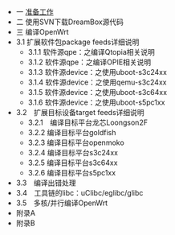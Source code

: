 

- 一 [准备工作](/blog/#!/2014/06/09/OpenWrt开发文档-之准备工作)
- 二 使用SVN下载DreamBox源代码
- 三 编译OpenWrt
 - 3.1  扩展软件包package feeds详细说明
     - 3.1.1  软件源qpe：之编译Qtopia相关说明
     - 3.1.2  软件源qpe：之编译OPIE相关说明
     - 3.1.3  软件源device：之使用uboot-s3c24xx
     - 3.1.4  软件源device：之使用qemu-s3c24xx
     - 3.1.5  软件源device：之使用uboot-s3c64xx
     - 3.1.6  软件源device：之使用uboot-s5pc1xx
 - 3.2　扩展目标设备target feeds详细说明
     - 3.2.1　编译目标平台龙芯Loongson2F
     - 3.2.2  编译目标平台goldfish
     - 3.2.3  编译目标平台openmoko
     - 3.2.4  编译目标平台s3c24xx
     - 3.2.5  编译目标平台s3c64xx
     - 3.2.6  编译目标平台s5pc1xx
 - 3.3　编译出错处理
 - 3.4　工具链的libc：uClibc/eglibc/glibc
 - 3.5　多核/并行编译OpenWrt
- 附录A　
- 附录B　



